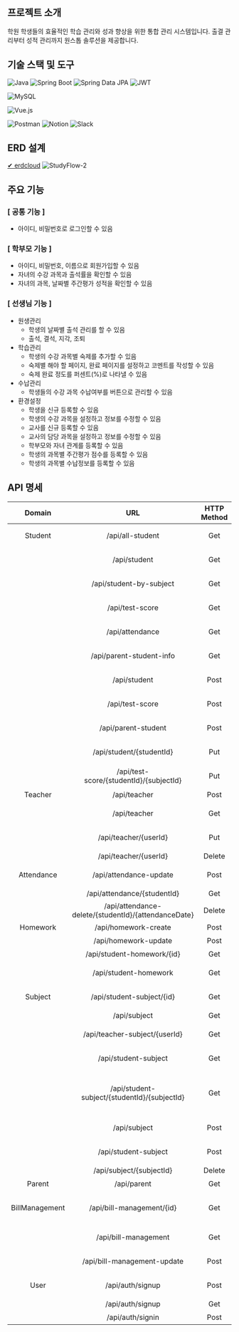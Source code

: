 ## 프로젝트 소개
학원 학생들의 효율적인 학습 관리와 성과 향상을 위한 통합 관리 시스템입니다. 출결 관리부터 성적 관리까지 원스톱 솔루션을 제공합니다.

## 기술 스택 및 도구
![Java](https://img.shields.io/badge/java-007396?style=for-the-badge&logo=java&logoColor=white)
![Spring Boot](https://img.shields.io/badge/Spring%20Boot-6DB33F?style=for-the-badge&logo=spring-boot&logoColor=white)
![Spring Data JPA](https://img.shields.io/badge/Spring%20Data%20JPA-6DB33F?style=for-the-badge&logo=spring-data-jpa&logoColor=white)
![JWT](https://img.shields.io/badge/Authentication-JWT-ff69b4?style=for-the-badge)

![MySQL](https://img.shields.io/badge/MySQL-4479A1?style=for-the-badge&logo=mysql&logoColor=white)

![Vue.js](https://img.shields.io/badge/vue.js-4FC08D?style=for-the-badge&logo=vue.js&logoColor=white)

![Postman](https://img.shields.io/badge/Postman-FF6C37?style=for-the-badge&logo=postman&logoColor=white)
![Notion](https://img.shields.io/badge/Notion-000000?style=for-the-badge&logo=notion&logoColor=white)
![Slack](https://img.shields.io/badge/Slack-4A154B?style=for-the-badge&logo=slack&logoColor=white)

## ERD 설계
[✔︎ erdcloud](https://www.erdcloud.com/d/g7RwRrf2vAF5KagaY)
![StudyFlow-2](https://github.com/user-attachments/assets/bcd66d22-3a49-4f16-b1ce-284b68474354)

## 주요 기능
### [ 공통 기능 ]
- 아이디, 비밀번호로 로그인할 수 있음
### [ 학부모 기능 ]
- 아이디, 비밀번호, 이름으로 회원가입할 수 있음
- 자녀의 수강 과목과 출석률을 확인할 수 있음
- 자녀의 과목, 날짜별 주간평가 성적을 확인할 수 있음
### [ 선생님 기능 ]
- 원생관리
    - 학생의 날짜별 출석 관리를 할 수 있음
    - 출석, 결석, 지각, 조퇴
- 학습관리
    - 학생의 수강 과목별 숙제를 추가할 수 있음
    - 숙제별 해야 할 페이지, 완료 페이지를 설정하고 코멘트를 작성할 수 있음
    - 숙제 완료 정도를 퍼센트(%)로 나타낼 수 있음
- 수납관리
    - 학생들의 수강 과목 수납여부를 버튼으로 관리할 수 있음
- 환경설정
    - 학생을 신규 등록할 수 있음
    - 학생의 수강 과목을 설정하고 정보를 수정할 수 있음
    - 교사를 신규 등록할 수 있음
    - 교사의 담당 과목을 설정하고 정보를 수정할 수 있음
    - 학부모와 자녀 관계를 등록할 수 있음
    - 학생의 과목별 주간평가 점수를 등록할 수 있음
    - 학생의 과목별 수납정보를 등록할 수 있음

## API 명세
| Domain | URL | HTTP Method | Description |
| :-: | :-: | :-: | :-: |
| Student | /api/all-student | Get | 모든 학생 조회 |
|| /api/student | Get | 학생 조건별 숙제 조회 |
|| /api/student-by-subject | Get | 과목별 학생 조회 |
|| /api/test-score | Get | 테스트 점수 조회 |
|| /api/attendance | Get | 날짜별 출결 조회 |
|| /api/parent-student-info | Get | 부모ID로 학생 조회 |
|| /api/student | Post | 학생 신규 생성 |
|| /api/test-score | Post | 테스트 점수 생성 |
|| /api/parent-student | Post | 부모-학생 관계 등록 |
|| /api/student/{studentId} | Put | 학생 정보 수정 |
|| /api/test-score/{studentId}/{subjectId} | Put | 테스트 점수 수정 |
| Teacher | /api/teacher | Post | 선생님 추가 |
|| /api/teacher | Get | 선생님 신규 생성 |
|| /api/teacher/{userId} | Put | 선생님 정보 수정 |
|| /api/teacher/{userId} | Delete | 선생님 삭제 |
| Attendance | /api/attendance-update | Post | 출결 생성(수정) |
|| /api/attendance/{studentId} | Get | 출결 조회 |
|| /api/attendance-delete/{studentId}/{attendanceDate} | Delete | 출결 삭제 |
| Homework | /api/homework-create | Post | 숙제 생성 |
|| /api/homework-update | Post | 숙제 수정 |
|| /api/student-homework/{id} | Get | 숙제 조회 |
|| /api/student-homework | Get | ID, 날짜별 숙제 조회 |
| Subject | /api/student-subject/{id} | Get | id별 학생-과목 객체 조회 |
|| /api/subject | Get | 과목 조회 |
|| /api/teacher-subject/{userId} | Get | 교사ID별 과목 조회 |
|| /api/student-subject | Get | 학생ID별 과목 조회 |
|| /api/student-subject/{studentId}/{subjectId} | Get | (학생, 과목)ID로 학생-과목 객체 조회 |
|| /api/subject | Post | 과목 신규 생성 |
|| /api/student-subject | Post | 학생-과목 관계 등록 |
|| /api/subject/{subjectId} | Delete | 과목 삭제 |
| Parent | /api/parent | Get | 부모 조회 |
| BillManagement | /api/bill-management/{id} | Get | (학생, 과목)ID로 수납 정보 조회 |
|| /api/bill-management | Get | 수납 정보 조회 |
|| /api/bill-management-update | Post | 수납 정보 생성 및 수정 |
| User | /api/auth/signup | Post | 계정 신규 생성 |
|| /api/auth/signup | Get | 계정 조회 |
|| /api/auth/signin | Post | 로그인 |
